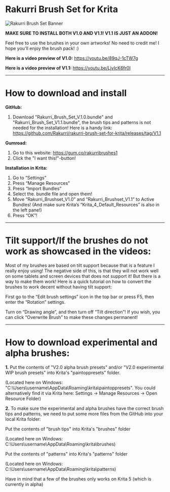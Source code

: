 # Rakurri Brush Set for Krita

![Rakurri Brush Set Banner](https://i.imgur.com/SLbbOTK.png)

**MAKE SURE TO INSTALL BOTH V1.0 AND V1.1! V1.1 IS JUST AN ADDON!**

Feel free to use the brushes in your own artworks! No need to credit me!
I hope you'll enjoy the brush pack! :)

**Here is a video preview of V1.0:** https://youtu.be/89qJ-1cTW7g

**Here is a video preview of V1.1:** https://youtu.be/LjvIcK6fr0I

***

# **How to download and install**

**GitHub:**
1. Download "Rakurri_Brush_Set_V.1.0.bundle" and "Rakurri_Brush_Set_V1.1.bundle", the brush tips and patterns is not needed for the installation!
Here is a handy link: https://github.com/Rakurri/rakurri-brush-set-for-krita/releases/tag/V1.1

**Gumroad:**
1. Go to this website: https://gum.co/rakurribrushes1 
2. Click the "I want this!"-button!

**Installation in Krita:**
1. Go to “Settings”
2. Press “Manage Resources”
3. Press “Import Bundles”
4. Select the. bundle file and open them!
5. Move “Rakurri_Brushset_V1.0” and “Rakurri_Brushset_V1.1”  to Active Bundles! (And make sure Krita’s “Krita_4_Default_Resources” is also in the left pane!)
6. Press “OK”!

***

# **Tilt support/If the brushes do not work as showcased in the videos:**

Most of my brushes are based on tilt support because that is a feature I really enjoy using!
The negative side of this, is that they will not work well on some tablets and screen devices that does not support it!
But there is a way to make them work! Here is a quick tutorial on how to convert the brushes to work decent without having tilt support:
 
First go to the “Edit brush settings” icon in the top bar or press F5, then enter the “Rotation” settings.
 
Turn on “Drawing angle”, and then turn off “Tilt direction”!
If you wish, you can click “Overwrite Brush” to make these changes permanent!

***

# **How to download experimental and alpha brushes:**

**1.** Put the contents of "V2.0 alpha brush presets" and/or "V2.0 experimental WIP brush presets" into Krita's "paintoppresets" folder.

(Located here on Windows: "C:\Users\username\AppData\Roaming\krita\paintoppresets". You could alternatively find it via Krita here: Settings -> Manage Resources -> Open Resource Folder)

**2.** To make sure the experimental and alpha brushes have the correct brush tips and patterns, we need to put some more files from the GitHub into your local Krita folder:

Put the contents of "brush tips" into Krita's "brushes" folder 

(Located here on Windows: C:\Users\username\AppData\Roaming\krita\brushes)

Put the contents of "patterns" into Krita's "patterns" folder 

(Located here on Windows: C:\Users\username\AppData\Roaming\krita\patterns)

Have in mind that a few of the brushes only works on Krita 5 (which is currently in alpha)
